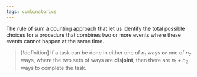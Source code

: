 ```yaml
---
tags: combinatorics
---
```

The rule of sum a counting approach that let us identify the total possible choices for a procedure that combines two or more events where these events cannot happen at the same time.

>[!definition]
>If a task can be done in either one of $n_{1}$ ways **or** one of $n_{2}$ ways, where the two sets of ways are **disjoint**, then there are $n_{1}+n_{2}$ ways to complete the task. 

